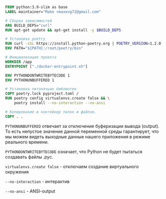 ```dockerfile
FROM python:3.9-slim as base
LABEL maintainer="Make <maxevg72@gmail.com"

# Сборка зависимостей
ARG BUILD_DEPS="curl"
RUN apt-get update && apt-get install -y $BUILD_DEPS

# Установка poetry
RUN curl -sSL https://install.python-poetry.org | POETRY_VERSION=1.2.0 POETRY_HOME=/root/poetry python3 -
ENV PATH="${PATH}:/root/poetry/bin"

# Инициализация проекта
WORKDIR /app
ENTRYPOINT ["./docker-entrypoint.sh"]

ENV PYTHONDONTWRITEBYTECODE 1
ENV PYTHONUNBUFFERED 1

# Установка питонячьих библиотек
COPY poetry.lock pyproject.toml /
RUN poetry config virtualenvs.create false && \
    poetry install --no-interaction --no-ansi

# Копирование в контейнер папок и файлов.
COPY . .
```

`PYTHONUNBUFFERED` отвечает за отключение буферизации вывода (output). То есть непустое значение данной переменной среды гарантирует, что мы можем видеть выходные данные нашего приложения в режиме реального времени.

`PYTHONDONTWRITEBYTECODE` означает, что Python не будет пытаться создавать файлы .pyc.

`virtualenvs.create false` - отключаем создание виртуального окружения

`--no-interaction` - интерактив

`--no-ansi` - ANSI-output